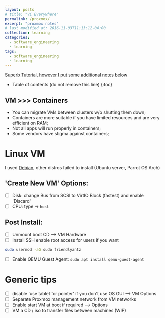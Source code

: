 ```yaml
---
layout: posts
# title: "Vi Everywhere"
permalink: /proxmox/
excerpt: "proxmox notes"
# last_modified_at: 2016-11-03T11:13:12-04:00
collection: learning
categories:
  - software_engineering
  - learning
tags:
  - software_engineering
  - learning
---
```


[Superb Tutorial, however I put some additional notes below](https://www.youtube.com/watch?v=LCjuiIswXGs&list=PLT98CRl2KxKHnlbYhtABg6cF50bYa8Ulo)

* Table of contents (do not remove this line)
{:toc}

## VM >>> Containers

* You can migrate VMs between clusters w/o shutting them down;
* Containers are more suitable if you have limited resources and are very efficient on RAM;
* Not all apps will run properly in containers;
* Some vendors have stigma against containers;

# Linux VM

I used [Debian](https://www.debian.org/download), other distros failed to install (Ubuntu server, Parrot OS Arch)

## 'Create New VM' Options:

- [ ] Disk: change Bus from SCSI to VirtIO Block (fastest) and enable 'Discard'
- [ ] CPU: type -> `host`

## Post Install:

- [ ] Unmount boot CD --> VM Hardware
- [ ] Install SSH
enable root access for users if you want
```sh
sudo usermod -aG sudo friendlyantz
```
- [ ] Enable QEMU Guest Agent: `sudo apt install qemu-guest-agent`

# Generic tips
- [ ] disable 'use tablet for pointer' if you don't use OS GUI --> VM Options
- [ ] Separate Proxmox management network from VM networks
- [ ] Enable start VM at boot if required --> Options
- [ ] VM a CD / iso to transfer files between machines (WIP)

